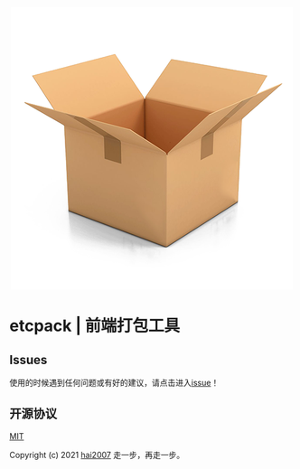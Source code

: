 <p align='center'>
    <a href='https://ectpack.github.io/api' target='_blank'>
        <img src='./logo.png'>
    </a>
</p>

# etcpack | 前端打包工具

## Issues
使用的时候遇到任何问题或有好的建议，请点击进入[issue](https://github.com/etcpack/etcpack/issues)！

开源协议
---------------------------------------
[MIT](https://github.com/etcpack/etcpack/blob/master/LICENSE)

Copyright (c) 2021 [hai2007](https://hai2007.gitee.io/sweethome/) 走一步，再走一步。
